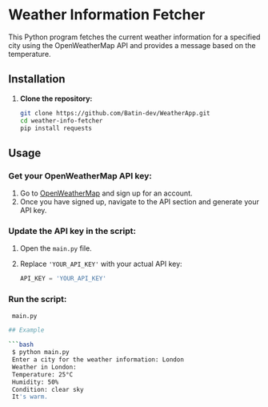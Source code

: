 # Weather Information Fetcher

This Python program fetches the current weather information for a specified city using the OpenWeatherMap API and provides a message based on the temperature.

## Installation

1. **Clone the repository:**
   ```bash
   git clone https://github.com/Batin-dev/WeatherApp.git
   cd weather-info-fetcher
   pip install requests

## Usage

### Get your OpenWeatherMap API key:

1. Go to [OpenWeatherMap](https://openweathermap.org/api) and sign up for an account.
2. Once you have signed up, navigate to the API section and generate your API key.

### Update the API key in the script:

1. Open the `main.py` file.
2. Replace `'YOUR_API_KEY'` with your actual API key:

   ```python
   API_KEY = 'YOUR_API_KEY'

  ### Run the script:

```bash
 main.py

## Example

```bash
 $ python main.py
 Enter a city for the weather information: London
 Weather in London:
 Temperature: 25°C
 Humidity: 50%
 Condition: clear sky
 It's warm.

